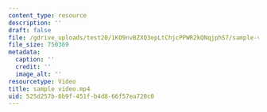 ```yaml
---
content_type: resource
description: ''
draft: false
file: /gdrive_uploads/test20/1KO9nvBZXQ3epLtChjcPPWR2kQNqjphS7/sample-video.mp4
file_size: 750369
metadata:
  caption: ''
  credit: ''
  image_alt: ''
resourcetype: Video
title: sample video.mp4
uid: 525d257b-6b9f-451f-b4d8-66f57ea720c0
---
```

